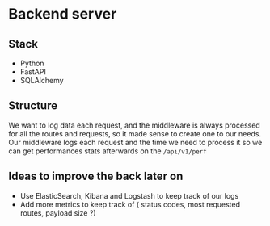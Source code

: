 # Backend server

## Stack 
- Python
- FastAPI
- SQLAlchemy


## Structure
We want to log data each request, and the middleware is always processed for all the routes and requests, so it made sense to create one to our needs.  
Our middleware logs each request and the time we need to process it so we can get performances stats afterwards on the ````/api/v1/perf```` 

## Ideas to improve the back later on
- Use ElasticSearch, Kibana and Logstash to keep track of our logs
- Add more metrics to keep track of ( status codes, most requested routes, payload size ?)
  
  